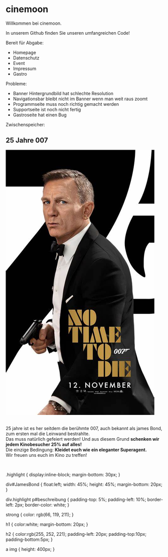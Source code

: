 # cinemoon
Willkommen bei cinemoon.

In unserem Github finden Sie unseren umfangreichen Code!

Bereit für Abgabe:
- Homepage
- Datenschutz
- Event
- Impressum
- Gastro


Probleme:
- Banner Hintergrundbild hat schlechte Resolution
- Navigationsbar bleibt nicht im Banner wenn man weit raus zoomt
- Programmseite muss noch richtig gemacht werden
- Supportseite ist noch nicht fertig
- Gastroseite hat einen Bug

Zwischenspeicher:
                <div class = "highlight">
                    <h2> 25 Jahre 007 </h2>
                    <div id = "JamesBond">
                        <a href = "Seiten/Filmseite1.html" >
                        <img src = "Medien/Bilder/JamesBond.jpg" alt = "James Bond: No Time To Die Filmseite">
                        </a>
                    </div>  
                    <p id = "beschreibung">
                        25 jahre ist es her seitdem die berühmte 007, auch bekannt als james Bond, zum ersten mal die Leinwand bestrahlte.
                        <br> Das muss natürlich gefeiert werden! Und aus diesem Grund <strong>schenken wir jedem Kinobesucher 25% auf alles!</strong><br>
                        Die einzige Bedingung: <strong>Kleidet euch wie ein eleganter Superagent.</strong>
                        <br>Wir freuen uns euch im Kino zu treffen!
                    </p>  
                </div>

.highlight {
display:inline-block;
margin-bottom: 30px; 
}

div#JamesBond {
    float:left;
    width: 45%;
    height: 45%;
    margin-bottom: 20px;
}

div.highlight p#beschreibung {
    padding-top: 5%;
    padding-left: 10%;
    border-left: 2px;
    border-color: white; 
}

strong {
    color: rgb(66, 119, 211);
}

h1 {
    color:white;
    margin-bottom: 20px;
}

h2 {
    color:rgb(255, 252, 221);
    padding-left: 20px;
    padding-top:10px;
    padding-bottom:5px;
}

a img {
    height: 400px;
}